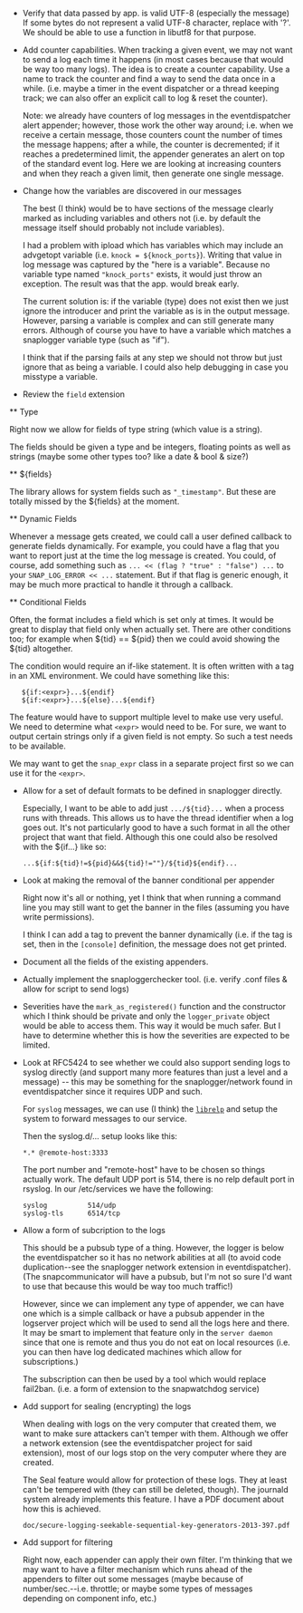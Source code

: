 
* Verify that data passed by app. is valid UTF-8 (especially the message)
  If some bytes do not represent a valid UTF-8 character, replace with '?'.
  We should be able to use a function in libutf8 for that purpose.

* Add counter capabilities. When tracking a given event, we may not want to
  send a log each time it happens (in most cases because that would be way
  too many logs). The idea is to create a counter capability. Use a name
  to track the counter and find a way to send the data once in a while.
  (i.e. maybe a timer in the event dispatcher or a thread keeping track;
  we can also offer an explicit call to log & reset the counter).

  Note: we already have counters of log messages in the eventdispatcher
        alert appender; however, those work the other way around; i.e. when
	we receive a certain message, those counters count the number of
	times the message happens; after a while, the counter is decremented;
	if it reaches a predetermined limit, the appender generates an alert
	on top of the standard event log. Here we are looking at increasing
	counters and when they reach a given limit, then generate one single
	message.

* Change how the variables are discovered in our messages

  The best (I think) would be to have sections of the message clearly marked
  as including variables and others not (i.e. by default the message itself
  should probably not include variables).

  I had a problem with ipload which has variables which may include an
  advgetopt variable (i.e. `knock = ${knock_ports}`). Writing that value
  in log message was captured by the "here is a variable". Because no
  variable type named `"knock_ports"` exists, it would just throw an
  exception. The result was that the app. would break early.

  The current solution is: if the variable (type) does not exist then we just
  ignore the introducer and print the variable as is in the output message.
  However, parsing a variable is complex and can still generate many errors.
  Although of course you have to have a variable which matches a snaplogger
  variable type (such as "if").

  I think that if the parsing fails at any step we should not throw but just
  ignore that as being a variable. I could also help debugging in case you
  misstype a variable.

* Review the `field` extension

** Type

   Right now we allow for fields of type string (which value is a string).

   The fields should be given a type and be integers, floating points as
   well as strings (maybe some other types too? like a date & bool & size?)

** ${fields}

   The library allows for system fields such as `"_timestamp"`. But these are
   totally missed by the ${fields} at the moment.

** Dynamic Fields

   Whenever a message gets created, we could call a user defined callback
   to generate fields dynamically. For example, you could have a flag that
   you want to report just at the time the log message is created. You could,
   of course, add something such as `... << (flag ? "true" : "false") ...`
   to your `SNAP_LOG_ERROR << ...` statement. But if that flag is generic
   enough, it may be much more practical to handle it through a callback.

** Conditional Fields

   Often, the format includes a field which is set only at times. It would
   be great to display that field only when actually set. There are other
   conditions too; for example when ${tid} == ${pid} then we could avoid
   showing the ${tid} altogether.

   The condition would require an if-like statement. It is often written with
   a tag in an XML environment. We could have something like this:

       ${if:<expr>}...${endif}
       ${if:<expr>}...${else}...${endif}

   The feature would have to support multiple level to make use very useful.
   We need to determine what `<expr>` would need to be. For sure, we want to
   output certain strings only if a given field is not empty. So such a test
   needs to be available.

   We may want to get the `snap_expr` class in a separate project first so
   we can use it for the `<expr>`.


* Allow for a set of default formats to be defined in snaplogger directly.

  Especially, I want to be able to add just `.../${tid}...` when a process
  runs with threads. This allows us to have the thread identifier when a
  log goes out. It's not particularly good to have a such format in all the
  other project that want that field. Although this one could also be
  resolved with the ${if...} like so:

      ...${if:${tid}!=${pid}&&${tid}!=""}/${tid}${endif}...


* Look at making the removal of the banner conditional per appender

  Right now it's all or nothing, yet I think that when running a command
  line you may still want to get the banner in the files (assuming you have
  write permissions).

  I think I can add a tag to prevent the banner dynamically (i.e. if the tag
  is set, then in the `[console]` definition, the message does not get
  printed.


* Document all the fields of the existing appenders.


* Actually implement the snaploggerchecker tool.
  (i.e. verify .conf files & allow for script to send logs)


* Severities have the `mark_as_registered()` function and the constructor
  which I think should be private and only the `logger_private` object
  would be able to access them. This way it would be much safer. But I
  have to determine whether this is how the severities are expected to
  be limited.


* Look at RFC5424 to see whether we could also support sending logs to
  syslog directly (and support many more features than just a level and
  a message) -- this may be something for the snaplogger/network
  found in eventdispatcher since it requires UDP and such.

  For `syslog` messages, we can use (I think) the
  [`librelp`](https://www.rsyslog.com/librelp-1-1-0/) and setup the
  system to forward messages to our service.

  Then the syslog.d/... setup looks like this:

      *.* @remote-host:3333

  The port number and "remote-host" have to be chosen so things actually work.
  The default UDP port is 514, there is no relp default port in rsyslog. In
  our /etc/services we have the following:

      syslog          514/udp
      syslog-tls      6514/tcp


* Allow a form of subcription to the logs

  This should be a pubsub type of a thing. However, the logger is below the
  eventdispatcher so it has no network abilities at all (to avoid code
  duplication--see the snaplogger network extension in eventdispatcher).
  (The snapcommunicator will have a pubsub, but I'm not so sure I'd want to
  use that because this would be way too much traffic!)

  However, since we can implement any type of appender, we can have one which
  is a simple callback or have a pubsub appender in the logserver project
  which will be used to send all the logs here and there. It may be smart
  to implement that feature only in the `server daemon` since that one is
  remote and thus you do not eat on local resources (i.e. you can then have
  log dedicated machines which allow for subscriptions.)

  The subscription can then be used by a tool which would replace fail2ban.
  (i.e. a form of extension to the snapwatchdog service)


* Add support for sealing (encrypting) the logs

  When dealing with logs on the very computer that created them, we want to
  make sure attackers can't temper with them. Although we offer a network
  extension (see the eventdispatcher project for said extension), most of
  our logs stop on the very computer where they are created.

  The Seal feature would allow for protection of these logs. They at least
  can't be tempered with (they can still be deleted, though). The journald
  system already implements this feature. I have a PDF document about how
  this is achieved.

      doc/secure-logging-seekable-sequential-key-generators-2013-397.pdf

* Add support for filtering

  Right now, each appender can apply their own filter. I'm thinking that
  we may want to have a filter mechanism which runs ahead of the appenders
  to filter out some messages (maybe because of number/sec.--i.e. throttle;
  or maybe some types of messages depending on component info, etc.)

